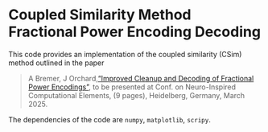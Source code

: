 # Coupled Similarity Method Fractional Power Encoding Decoding

This code provides an implementation of the coupled similarity (CSim) method outlined in the paper

> A Bremer, J Orchard,[“Improved Cleanup and Decoding of Fractional Power Encodings”](https://arxiv.org/abs/2412.00488), to be presented at Conf. on Neuro-Inspired Computational Elements, (9 pages), Heidelberg, Germany, March 2025.

The dependencies of the code are `numpy`, `matplotlib`, `scripy`.
